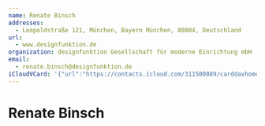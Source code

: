 ```yaml
---
name: Renate Binsch
addresses:
  - Leopoldstraße 121, München, Bayern München, 80804, Deutschland
url:
  - www.designfunktion.de
organization: designfunktion Gesellschaft für moderne Einrichtung mbH
email:
  - renate.binsch@designfunktion.de
iCloudVCard: '{"url":"https://contacts.icloud.com/311500889/carddavhome/card/3A9D318A-632D-42EB-B5D1-877A694C2798.vcf","etag":"\"kmfha5kt\"","data":"BEGIN:VCARD\r\nVERSION:3.0\r\nFN:\r\nN:Binsch;Renate;;;\r\nUID:4B12AE58-D06D-4D70-8A12-3849003D1CAB\r\nADR:;;Leopoldstraße 121;München;Bayern München;80804;Deutschland;\r\nPRODID:-//Apple Inc.//iOS 10.2.1//EN\r\nREV:2025-04-03T22:16:52Z\r\nURL:www.designfunktion.de\r\nORG:designfunktion Gesellschaft für moderne Einrichtung mbH;\r\nEMAIL:renate.binsch@designfunktion.de\r\nitem1.X-ABADR:DE\r\nEND:VCARD"}'
---
```

# Renate Binsch
